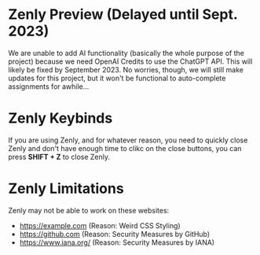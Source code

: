 # Zenly Preview (Delayed until Sept. 2023)
We are unable to add AI functionality (basically the whole purpose of the project) because we need OpenAI Credits to use the ChatGPT API. This will likely be fixed by September 2023. No worries, though, we will still make updates for this project, but it won't be functional to auto-complete assignments for awhile... </br>

# Zenly Keybinds
If you are using Zenly, and for whatever reason, you need to quickly close Zenly and don't have enough time to clikc on the close buttons, you can press **SHIFT + Z** to close Zenly. 

# Zenly Limitations
Zenly may not be able to work on these websites: </br>
- https://example.com (Reason: Weird CSS Styling) </br>
- https://github.com (Reason: Security Measures by GitHub) </br>
- https://www.iana.org/ (Reason: Security Measures by IANA) </br>
